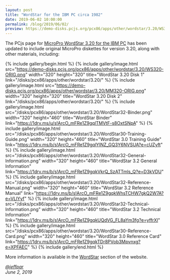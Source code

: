 ```yaml
---
layout: post
title: "WordStar for the IBM PC circa 1982"
date: 2019-06-02 10:00:00
permalink: /blog/2019/06/02/
preview: https://demo-disks.pcjs.org/pcx86/apps/other/wordstar/3.20/WS320-ORIG.png
---
```


The PCjs page for [MicroPro WordStar 3.20 for the IBM PC](/disks/pcx86/apps/other/wordstar/3.20/)
has been updated to include original MicroPro diskettes for version 3.20, along with other materials,
including:

{% include gallery/begin.html %}
{% include gallery/image.html src="https://demo-disks.pcjs.org/pcx86/apps/other/wordstar/3.20/WS320-ORIG.png" width="320" height="320" title="WordStar 3.20 Disk 1" link="/disks/pcx86/apps/other/wordstar/3.20/" %}
{% include gallery/image.html src="https://demo-disks.pcjs.org/pcx86/apps/other/wordstar/3.20/MM320-ORIG.png" width="320" height="320" title="WordStar 3.20 Disk 2" link="/disks/pcx86/apps/other/wordstar/3.20/" %}
{% include gallery/image.html src="/disks/pcx86/apps/other/wordstar/3.20/WordStar32-Binder.png" width="320" height="460" title="WordStar Binder" link="https://1drv.ms/u/s!ArcO_mFRe1Z9gqlTMVtF-s8OxtSNpA" %}
{% include gallery/image.html src="/disks/pcx86/apps/other/wordstar/3.20/WordStar30-Training-Guide.png" width="320" height="460" title="WordStar 3.0 Training Guide" link="https://1drv.ms/b/s!ArcO_mFRe1Z9gqlYINZ_GQ3Y6NVSUA?e=cUZyft" %}
{% include gallery/image.html src="/disks/pcx86/apps/other/wordstar/3.20/WordStar32-General-Information.png" width="320" height="460" title="WordStar 3.2 General Information" link="https://1drv.ms/b/s!ArcO_mFRe1Z9gqkVkrQ_SzATTmls_Q?e=D3kVDU" %}
{% include gallery/image.html src="/disks/pcx86/apps/other/wordstar/3.20/WordStar32-Reference-Manual.png" width="320" height="460" title="WordStar 3.2 Reference Manual" link="https://1drv.ms/b/s!ArcO_mFRe1Z9gqkWhsTCHW7gkQ2W7A?e=VLlYyf" %}
{% include gallery/image.html src="/disks/pcx86/apps/other/wordstar/3.20/WordStar32-Technical-Information.png" width="320" height="460" title="WordStar 3.2 Technical Information" link="https://1drv.ms/b/s!ArcO_mFRe1Z9gqkUQdVG_FL8aYm3fg?e=yffrXl" %}
{% include gallery/image.html src="/disks/pcx86/apps/other/wordstar/3.20/WordStar30-Reference-Card.png" width="320" height="460" title="WordStar 3.0 Reference Card" link="https://1drv.ms/b/s!ArcO_mFRe1Z9gqkTDr8PVob3Mpvnxg?e=XPFAEC" %}
{% include gallery/end.html %}

More information is available in the [WordStar](/disks/pcx86/apps/other/wordstar/) section of the website.

*[@jeffpar](https://jeffpar.com)*  
*June 2, 2019*
